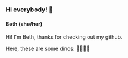 ### Hi everybody! 👋
#### Beth (she/her)

Hi! I'm Beth, thanks for checking out my github.

Here, these are some dinos: 🦖🦕🦖🦕
